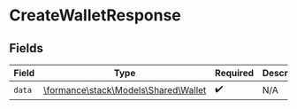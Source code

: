 # CreateWalletResponse


## Fields

| Field                                                                 | Type                                                                  | Required                                                              | Description                                                           |
| --------------------------------------------------------------------- | --------------------------------------------------------------------- | --------------------------------------------------------------------- | --------------------------------------------------------------------- |
| `data`                                                                | [\formance\stack\Models\Shared\Wallet](../../Models/Shared/Wallet.md) | :heavy_check_mark:                                                    | N/A                                                                   |